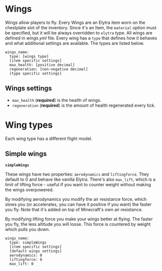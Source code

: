 # Wings

Wings allow players to fly. Every Wings are an Elytra item worn on the chestplate slot of the inventory. Since it's an Item, the `material` option must be specified, but it will be always overridden to `elytra` type. All wings are defined in _wings.yml_ file. Every wing has a `type` that defines how it behaves and what additional settings are available. The types are listed below.

```
wings_name:
  type: [wings type]
  [item specific settings]
  max_health: [positive decimal]
  regeneration: [non-negative decimal]
  [type specific settings]
```

## Wings settings

* `max_health` (**required**) is the health of wings.
* `regeneration` (**required**) is the amount of health regenerated every tick.

# Wing types

Each wing type has a different flight model.

## Simple wings

**`simpleWings`**

These wings have two properties: `aerodynamics` and `liftingforce`. They default to 0 and behave like vanilla Elytra. There's also `max_lift`, which is a limit of lifting force - useful if you want to counter weight without making the wings overpowered.

By modifying aerodynamics you modify the air resistance force, which slows you (or accelerates, you can have it positive if you want) the faster you fly. Note that it's added on top of Minecraft's own air resistance.

By modifying lifting force you make your wings better at flying. The faster you fly, the less altitude you will loose. This force is countered by weight which pulls you down.

```
wings_name:
  type: simpleWings
  [item specific settings]
  [default wings settings]
  aerodynamics: 0
  liftingforce: 0
  max_lift: 0
```
